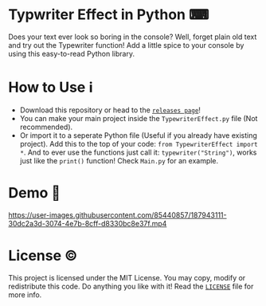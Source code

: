 # Typwriter Effect in Python ⌨
Does your text ever look so boring in the console? Well, forget plain old text and try out the Typewriter function! Add a little spice to your console by using this easy-to-read Python library.

# How to Use ℹ
- Download this repository or head to the [`releases page`](https://github.com/SpyderGamer/Typewriter-Effect-in-Python/releases)!
- You can make your main project inside the `TypewriterEffect.py` file (Not recommended).
- Or import it to a seperate Python file (Useful if you already have existing project). Add this to the top of your code: `from TypewriterEffect import *`. And to ever use the functions just call it:  `typewriter("String")`, works just like the `print()` function! Check `Main.py` for an example.

# Demo 🎁
https://user-images.githubusercontent.com/85440857/187943111-30dc2a3d-3074-4e7b-8cff-d8330bc8e37f.mp4

# License ©
This project is licensed under the MIT License. You may copy, modify or redistribute this code. Do anything you like with it! Read the [`LICENSE`](https://github.com/SpyderGamer/Typewriter-Effect-in-Python/blob/main/LICENSE) file for more info.
